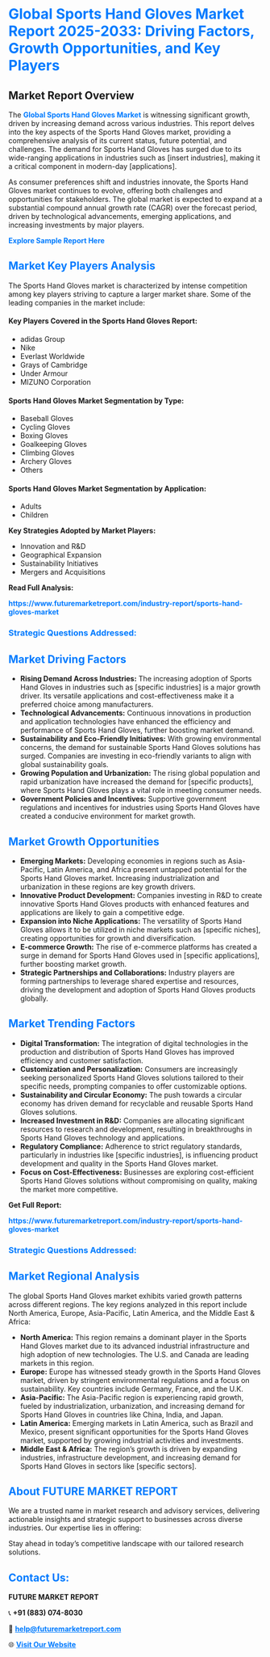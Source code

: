 <h1 style="color: #007BFF;">Global Sports Hand Gloves Market Report 2025-2033: Driving Factors, Growth Opportunities, and Key Players</h1>

<section id="overview">
<h2>Market Report Overview</h2>
<p>The <a href="https://www.futuremarketreport.com/industry-report/sports-hand-gloves-market" style="color: #007BFF; text-decoration: none;"><strong>Global Sports Hand Gloves Market</strong></a> is witnessing significant growth, driven by increasing demand across various industries. This report delves into the key aspects of the Sports Hand Gloves market, providing a comprehensive analysis of its current status, future potential, and challenges. The demand for Sports Hand Gloves has surged due to its wide-ranging applications in industries such as [insert industries], making it a critical component in modern-day [applications].</p>
<p>As consumer preferences shift and industries innovate, the Sports Hand Gloves market continues to evolve, offering both challenges and opportunities for stakeholders. The global market is expected to expand at a substantial compound annual growth rate (CAGR) over the forecast period, driven by technological advancements, emerging applications, and increasing investments by major players.</p>
</section>

<section id="overview">
<p><a href="https://www.futuremarketreport.com/request-sample/reportId=87118" style="color: #007BFF; text-decoration: none;"><strong>Explore Sample Report Here</strong></a></p>
</section>

<section id="key-players">
<h2 style="color: #007BFF;">Market Key Players Analysis</h2>
<p>The Sports Hand Gloves market is characterized by intense competition among key players striving to capture a larger market share. Some of the leading companies in the market include:</p>
<h4>Key Players Covered in the Sports Hand Gloves Report:</h4>
<ul><li>adidas Group</li><li>Nike</li><li>Everlast Worldwide</li><li>Grays of Cambridge</li><li>Under Armour</li><li>MIZUNO Corporation</li></ul>
<h4>Sports Hand Gloves Market Segmentation by Type:</h4>
<ul><li>Baseball Gloves</li><li>Cycling Gloves</li><li>Boxing Gloves</li><li>Goalkeeping Gloves</li><li>Climbing Gloves</li><li>Archery Gloves</li><li>Others</li></ul>

<h4>Sports Hand Gloves Market Segmentation by Application:</h4>
<ul><li>Adults</li><li>Children</li></ul>
<p><strong>Key Strategies Adopted by Market Players:</strong></p>
<ul>
<li>Innovation and R&D</li>
<li>Geographical Expansion</li>
<li>Sustainability Initiatives</li>
<li>Mergers and Acquisitions</li>
</ul>
</section>

<section>
<p><strong>Read Full Analysis: </strong></p><a href="https://www.futuremarketreport.com/industry-report/sports-hand-gloves-market" style="color: #007BFF; text-decoration: none;"><strong>https://www.futuremarketreport.com/industry-report/sports-hand-gloves-market</strong></a>
<h3 style="color: #007BFF;">Strategic Questions Addressed:</h3>
</section>

<section id="driving-factors">
<h2 style="color: #007BFF;">Market Driving Factors</h2>
<ul>
<li><strong>Rising Demand Across Industries:</strong> The increasing adoption of Sports Hand Gloves in industries such as [specific industries] is a major growth driver. Its versatile applications and cost-effectiveness make it a preferred choice among manufacturers.</li>
<li><strong>Technological Advancements:</strong> Continuous innovations in production and application technologies have enhanced the efficiency and performance of Sports Hand Gloves, further boosting market demand.</li>
<li><strong>Sustainability and Eco-Friendly Initiatives:</strong> With growing environmental concerns, the demand for sustainable Sports Hand Gloves solutions has surged. Companies are investing in eco-friendly variants to align with global sustainability goals.</li>
<li><strong>Growing Population and Urbanization:</strong> The rising global population and rapid urbanization have increased the demand for [specific products], where Sports Hand Gloves plays a vital role in meeting consumer needs.</li>
<li><strong>Government Policies and Incentives:</strong> Supportive government regulations and incentives for industries using Sports Hand Gloves have created a conducive environment for market growth.</li>
</ul>
</section>

<section id="growth-opportunities">
<h2 style="color: #007BFF;">Market Growth Opportunities</h2>
<ul>
<li><strong>Emerging Markets:</strong> Developing economies in regions such as Asia-Pacific, Latin America, and Africa present untapped potential for the Sports Hand Gloves market. Increasing industrialization and urbanization in these regions are key growth drivers.</li>
<li><strong>Innovative Product Development:</strong> Companies investing in R&D to create innovative Sports Hand Gloves products with enhanced features and applications are likely to gain a competitive edge.</li>
<li><strong>Expansion into Niche Applications:</strong> The versatility of Sports Hand Gloves allows it to be utilized in niche markets such as [specific niches], creating opportunities for growth and diversification.</li>
<li><strong>E-commerce Growth:</strong> The rise of e-commerce platforms has created a surge in demand for Sports Hand Gloves used in [specific applications], further boosting market growth.</li>
<li><strong>Strategic Partnerships and Collaborations:</strong> Industry players are forming partnerships to leverage shared expertise and resources, driving the development and adoption of Sports Hand Gloves products globally.</li>
</ul>
</section>

<section id="trending-factors">
<h2 style="color: #007BFF;">Market Trending Factors</h2>
<ul>
<li><strong>Digital Transformation:</strong> The integration of digital technologies in the production and distribution of Sports Hand Gloves has improved efficiency and customer satisfaction.</li>
<li><strong>Customization and Personalization:</strong> Consumers are increasingly seeking personalized Sports Hand Gloves solutions tailored to their specific needs, prompting companies to offer customizable options.</li>
<li><strong>Sustainability and Circular Economy:</strong> The push towards a circular economy has driven demand for recyclable and reusable Sports Hand Gloves solutions.</li>
<li><strong>Increased Investment in R&D:</strong> Companies are allocating significant resources to research and development, resulting in breakthroughs in Sports Hand Gloves technology and applications.</li>
<li><strong>Regulatory Compliance:</strong> Adherence to strict regulatory standards, particularly in industries like [specific industries], is influencing product development and quality in the Sports Hand Gloves market.</li>
<li><strong>Focus on Cost-Effectiveness:</strong> Businesses are exploring cost-efficient Sports Hand Gloves solutions without compromising on quality, making the market more competitive.</li>
</ul>
</section>

<section>
<p><strong>Get Full Report: </strong></p><a href="https://www.futuremarketreport.com/industry-report/sports-hand-gloves-market" style="color: #007BFF; text-decoration: none;"><strong>https://www.futuremarketreport.com/industry-report/sports-hand-gloves-market</strong></a>
<h3 style="color: #007BFF;">Strategic Questions Addressed:</h3>
</section>


<section id="regional-analysis">
<h2 style="color: #007BFF;">Market Regional Analysis</h2>
<p>The global Sports Hand Gloves market exhibits varied growth patterns across different regions. The key regions analyzed in this report include North America, Europe, Asia-Pacific, Latin America, and the Middle East & Africa:</p>
<ul>
<li><strong>North America:</strong> This region remains a dominant player in the Sports Hand Gloves market due to its advanced industrial infrastructure and high adoption of new technologies. The U.S. and Canada are leading markets in this region.</li>
<li><strong>Europe:</strong> Europe has witnessed steady growth in the Sports Hand Gloves market, driven by stringent environmental regulations and a focus on sustainability. Key countries include Germany, France, and the U.K.</li>
<li><strong>Asia-Pacific:</strong> The Asia-Pacific region is experiencing rapid growth, fueled by industrialization, urbanization, and increasing demand for Sports Hand Gloves in countries like China, India, and Japan.</li>
<li><strong>Latin America:</strong> Emerging markets in Latin America, such as Brazil and Mexico, present significant opportunities for the Sports Hand Gloves market, supported by growing industrial activities and investments.</li>
<li><strong>Middle East & Africa:</strong> The region’s growth is driven by expanding industries, infrastructure development, and increasing demand for Sports Hand Gloves in sectors like [specific sectors].</li>
</ul>
</section>

<footer>
<h2 style="color: #007BFF;">About FUTURE MARKET REPORT</h2>
<p>We are a trusted name in market research and advisory services, delivering actionable insights and strategic support to businesses across diverse industries. Our expertise lies in offering:</p>

<p>Stay ahead in today’s competitive landscape with our tailored research solutions.</p>

<h2 style="color: #007BFF;">Contact Us:</h2>
<p><strong>FUTURE MARKET REPORT</strong></p>
<p>📞 <strong>+91 (883) 074-8030</strong></p>
<p>📧 <strong><a href="mailto:help@futuremarketreport.com" style="color: #007BFF;">help@futuremarketreport.com</a></strong></p>
<p>🌐 <strong><a href="https://www.futuremarketreport.com/" style="color: #007BFF;">Visit Our Website</a></strong></p>
</footer>